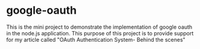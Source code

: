 # google-oauth
This is the mini project to demonstrate the implementation of google oauth in the node.js application.
This purpose of this project is to provide support for my article called "OAuth Authentication System- Behind the scenes"
